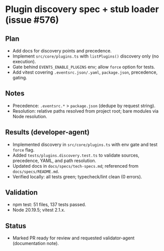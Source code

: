 # Plugin discovery spec + stub loader (issue #576)

## Plan

- Add docs for discovery points and precedence.
- Implement `src/core/plugins.ts` with `listPlugins()` discovery only (no execution).
- Gate behind `EVENTS_ENABLE_PLUGINS` env; allow `force` option for tests.
- Add vitest covering `.eventsrc.json/.yaml`, `package.json`, precedence, gating.

## Notes

- Precedence: `.eventsrc.*` > `package.json` (dedupe by request string).
- Resolution: relative paths resolved from project root; bare modules via Node resolution.

## Results (developer-agent)

- Implemented discovery in `src/core/plugins.ts` with env gate and test `force` flag.
- Added `tests/plugins.discovery.test.ts` to validate sources, precedence, YAML, and path resolution.
- Updated docs in `docs/specs/tech-specs.md`; referenced from `docs/specs/README.md`.
- Verified locally: all tests green; typecheck/lint clean (0 errors).

## Validation

- npm test: 51 files, 137 tests passed.
- Node 20.19.5; vitest 2.1.x.

## Status

- Marked PR ready for review and requested validator-agent (documentation note).
